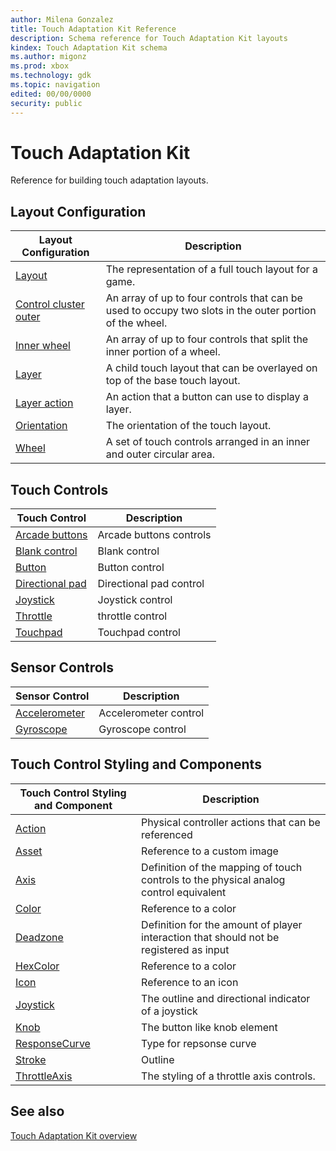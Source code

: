 ```yaml
---
author: Milena Gonzalez
title: Touch Adaptation Kit Reference
description: Schema reference for Touch Adaptation Kit layouts
kindex: Touch Adaptation Kit schema
ms.author: migonz
ms.prod: xbox
ms.technology: gdk
ms.topic: navigation
edited: 00/00/0000
security: public
---
```


# Touch Adaptation Kit
  
Reference for building touch adaptation layouts.
  
  
## Layout Configuration  
  
| Layout Configuration | Description |  
| --- | --- |  
| [Layout](layout/game-streaming-touch-layout.md) | The representation of a full touch layout for a game. |  
| [Control cluster outer](layout/game-streaming-touch-control-cluster-outer.md) | An array of up to four controls that can be used to occupy two slots in the outer portion of the wheel. |  
| [Inner wheel](layout/game-streaming-touch-inner-wheel.md) | An array of up to four controls that split the inner portion of a wheel. |  
| [Layer](layout/game-streaming-touch-layer.md) | A child touch layout that can be overlayed on top of the base touch layout. |  
| [Layer action](layout/game-streaming-touch-layer-action.md) | An action that a button can use to display a layer. |  
| [Orientation](layout/game-streaming-touch-layout-orientation.md) | The orientation of the touch layout. |  
| [Wheel](layout/game-streaming-touch-wheel.md) | A set of touch controls arranged in an inner and outer circular area. |  
  
## Touch Controls  
  
| Touch Control | Description |  
| --- | --- |  
| [Arcade buttons](controls/game-streaming-touch-arcadebuttons.md) | Arcade buttons controls |  
| [Blank control](controls/game-streaming-touch-blank.md) | Blank control |  
| [Button](controls/game-streaming-touch-button.md) | Button control |  
| [Directional pad](controls/game-streaming-touch-directionalpad.md) | Directional pad control |  
| [Joystick](controls/game-streaming-touch-joystick.md) | Joystick control |  
| [Throttle](controls/game-streaming-touch-throttle.md) | throttle control |  
| [Touchpad](controls/game-streaming-touch-touchpad.md) | Touchpad control |  
  
## Sensor Controls  
  
| Sensor Control | Description |  
| --- | --- |  
| [Accelerometer](sensor-controls/game-streaming-touch-accelerometer.md) | Accelerometer control |  
| [Gyroscope](sensor-controls/game-streaming-touch-gyroscope.md) | Gyroscope control |  
  
## Touch Control Styling and Components  
  
| Touch Control Styling and Component | Description |  
| --- | --- |  
| [Action](types/game-streaming-touch-action.md) | Physical controller actions that can be referenced |  
| [Asset](types/game-streaming-touch-asset.md) | Reference to a custom image |  
| [Axis](types/game-streaming-touch-axis.md) | Definition of the mapping of touch controls to the physical analog control equivalent |  
| [Color](types/game-streaming-touch-color.md) | Reference to a color |  
| [Deadzone](types/game-streaming-touch-deadzone.md) | Definition for the amount of player interaction that should not be registered as input |  
| [HexColor](types/game-streaming-touch-hexcolor.md) | Reference to a color |  
| [Icon](types/game-streaming-touch-icon.md) | Reference to an icon |  
| [Joystick](types/game-streaming-touch-joystick-outline.md) | The outline and directional indicator of a joystick |  
| [Knob](types/game-streaming-touch-knob.md) | The button like knob element |  
| [ResponseCurve](types/game-streaming-touch-responsecurve.md) | Type for repsonse curve |  
| [Stroke](types/game-streaming-touch-stroke.md) | Outline |  
| [ThrottleAxis](types/game-streaming-touch-throttle-axis.md) | The styling of a throttle axis controls. |  
  

## See also

[Touch Adaptation Kit overview](../../../system/overviews/game-streaming/game-streaming-touch-touch-adaptation-kit-overview.md)
